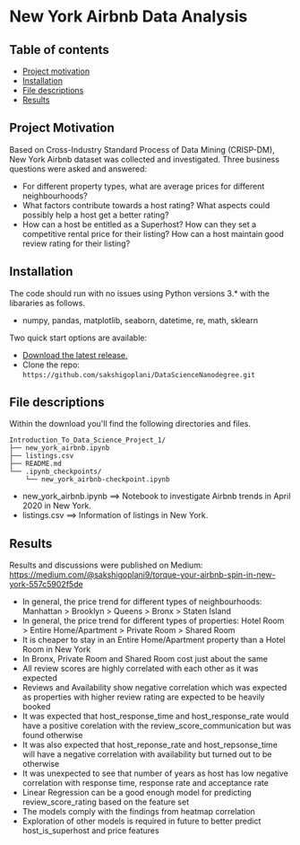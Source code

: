 # New York Airbnb Data Analysis

## Table of contents

- [Project motivation](#project-motivation)
- [Installation](#installation)
- [File descriptions](#file-descriptions)
- [Results](#results)

## Project Motivation

Based on Cross-Industry Standard Process of Data Mining (CRISP-DM), New York Airbnb dataset was collected and investigated.
Three business questions were asked and answered:

- For different property types, what are average prices for different neighbourhoods? 
- What factors contribute towards a host rating? What aspects could possibly help a host get a better rating?  
- How can a host be entitled as a Superhost? How can they set a competitive rental price for their listing? How can a host maintain good review rating for their listing?

## Installation

The code should run with no issues using Python versions 3.* with the libararies as follows.
- numpy, pandas, matplotlib, seaborn, datetime, re, math, sklearn

Two quick start options are available:
- [Download the latest release.](https://github.com/sakshigoplani/DataScienceNanodegree/tree/master/Introduction_To_Data_Science_Project_1)
- Clone the repo: `https://github.com/sakshigoplani/DataScienceNanodegree.git`

## File descriptions

Within the download you'll find the following directories and files.

```text
Introduction_To_Data_Science_Project_1/
├── new_york_airbnb.ipynb
├── listings.csv
├── README.md
└── .ipynb_checkpoints/
    └── new_york_airbnb-checkpoint.ipynb
```

- new_york_airbnb.ipynb ==> Notebook to investigate Airbnb trends in April 2020 in New York.
- listings.csv         ==> Information of listings in New York.

## Results
Results and discussions were published on Medium: https://medium.com/@sakshigoplani9/torque-your-airbnb-spin-in-new-york-557c5902f5de

- In general, the price trend for different types of neighbourhoods: Manhattan > Brooklyn > Queens > Bronx > Staten Island
- In general, the price trend for different types of properties: Hotel Room > Entire Home/Apartment > Private Room > Shared Room
- It is cheaper to stay in an Entire Home/Apartment property than a Hotel Room in New York
- In Bronx, Private Room and Shared Room cost just about the same
- All review scores are highly correlated with each other as it was expected
- Reviews and Availability show negative correlation which was expected as properties with higher review rating are expected to be heavily booked
- It was expected that host_response_time and host_response_rate would have a positive corelation with the review_score_communication but was found otherwise
- It was also expected that host_reponse_rate and host_repsonse_time will have a negative correlation with availability but turned out to be otherwise
- It was unexpected to see that number of years as host has low negative correlation with response time, response rate and acceptance rate
- Linear Regression can be a good enough model for predicting review_score_rating based on the feature set
- The models comply with the findings from heatmap correlation
- Exploration of other models is required in future to better predict host_is_superhost and price features
